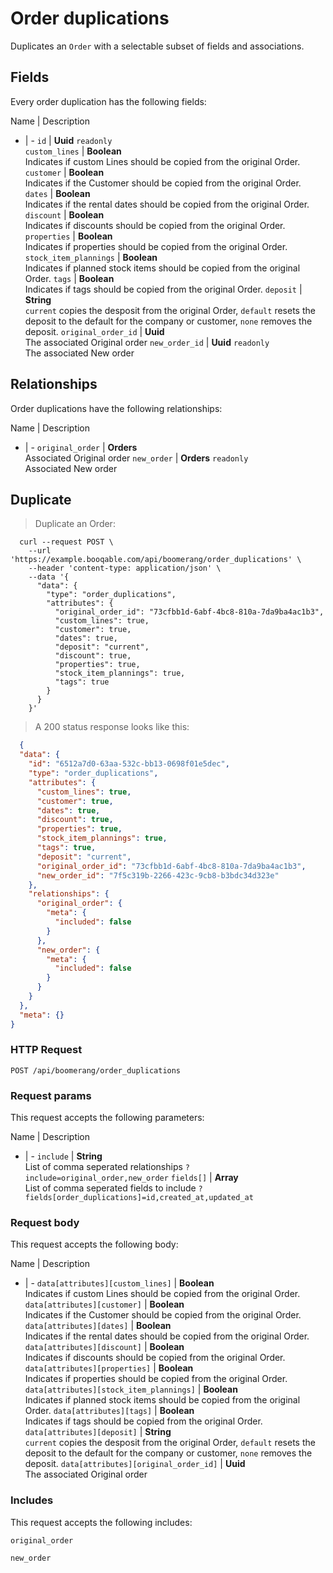 # Order duplications

Duplicates an `Order` with a selectable subset of fields and associations.

## Fields
Every order duplication has the following fields:

Name | Description
- | -
`id` | **Uuid** `readonly`<br>
`custom_lines` | **Boolean** <br>Indicates if custom Lines should be copied from the original Order.
`customer` | **Boolean** <br>Indicates if the Customer should be copied from the original Order.
`dates` | **Boolean** <br>Indicates if the rental dates should be copied from the original Order.
`discount` | **Boolean** <br>Indicates if discounts should be copied from the original Order.
`properties` | **Boolean** <br>Indicates if properties should be copied from the original Order.
`stock_item_plannings` | **Boolean** <br>Indicates if planned stock items should be copied from the original Order.
`tags` | **Boolean** <br>Indicates if tags should be copied from the original Order.
`deposit` | **String** <br>`current` copies the desposit from the original Order, `default` resets the deposit to the default for the company or customer, `none` removes the deposit. 
`original_order_id` | **Uuid** <br>The associated Original order
`new_order_id` | **Uuid** `readonly`<br>The associated New order


## Relationships
Order duplications have the following relationships:

Name | Description
- | -
`original_order` | **Orders**<br>Associated Original order
`new_order` | **Orders** `readonly`<br>Associated New order


## Duplicate



> Duplicate an Order:

```shell
  curl --request POST \
    --url 'https://example.booqable.com/api/boomerang/order_duplications' \
    --header 'content-type: application/json' \
    --data '{
      "data": {
        "type": "order_duplications",
        "attributes": {
          "original_order_id": "73cfbb1d-6abf-4bc8-810a-7da9ba4ac1b3",
          "custom_lines": true,
          "customer": true,
          "dates": true,
          "deposit": "current",
          "discount": true,
          "properties": true,
          "stock_item_plannings": true,
          "tags": true
        }
      }
    }'
```

> A 200 status response looks like this:

```json
  {
  "data": {
    "id": "6512a7d0-63aa-532c-bb13-0698f01e5dec",
    "type": "order_duplications",
    "attributes": {
      "custom_lines": true,
      "customer": true,
      "dates": true,
      "discount": true,
      "properties": true,
      "stock_item_plannings": true,
      "tags": true,
      "deposit": "current",
      "original_order_id": "73cfbb1d-6abf-4bc8-810a-7da9ba4ac1b3",
      "new_order_id": "7f5c319b-2266-423c-9cb8-b3bdc34d323e"
    },
    "relationships": {
      "original_order": {
        "meta": {
          "included": false
        }
      },
      "new_order": {
        "meta": {
          "included": false
        }
      }
    }
  },
  "meta": {}
}
```

### HTTP Request

`POST /api/boomerang/order_duplications`

### Request params

This request accepts the following parameters:

Name | Description
- | -
`include` | **String** <br>List of comma seperated relationships `?include=original_order,new_order`
`fields[]` | **Array** <br>List of comma seperated fields to include `?fields[order_duplications]=id,created_at,updated_at`


### Request body

This request accepts the following body:

Name | Description
- | -
`data[attributes][custom_lines]` | **Boolean** <br>Indicates if custom Lines should be copied from the original Order.
`data[attributes][customer]` | **Boolean** <br>Indicates if the Customer should be copied from the original Order.
`data[attributes][dates]` | **Boolean** <br>Indicates if the rental dates should be copied from the original Order.
`data[attributes][discount]` | **Boolean** <br>Indicates if discounts should be copied from the original Order.
`data[attributes][properties]` | **Boolean** <br>Indicates if properties should be copied from the original Order.
`data[attributes][stock_item_plannings]` | **Boolean** <br>Indicates if planned stock items should be copied from the original Order.
`data[attributes][tags]` | **Boolean** <br>Indicates if tags should be copied from the original Order.
`data[attributes][deposit]` | **String** <br>`current` copies the desposit from the original Order, `default` resets the deposit to the default for the company or customer, `none` removes the deposit. 
`data[attributes][original_order_id]` | **Uuid** <br>The associated Original order


### Includes

This request accepts the following includes:

`original_order`


`new_order`





